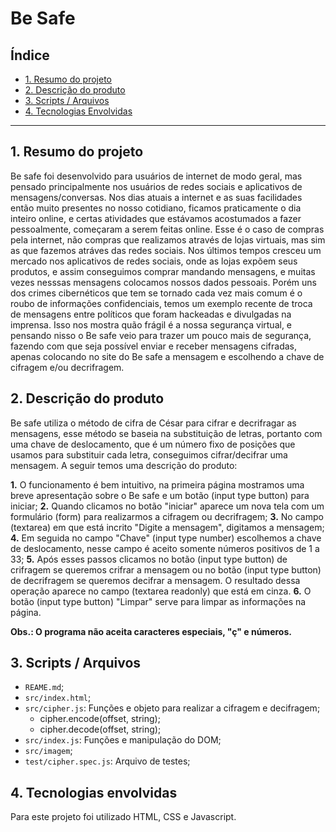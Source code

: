 # Be Safe

## Índice


* [1. Resumo do projeto](#1-resumo-do-projeto)
* [2. Descrição do produto](#2-descrição-do-produto)
* [3. Scripts / Arquivos](#3-scripts-/-arquivos)
* [4. Tecnologias Envolvidas](#4-tecnologias-envolvidas)


***

## 1. Resumo do projeto

  Be safe foi desenvolvido para usuários de internet de modo geral, mas pensado principalmente nos usuários de redes sociais e aplicativos de mensagens/conversas. Nos dias atuais a internet e as suas facilidades então muito presentes no nosso cotidiano, ficamos praticamente o dia inteiro online, e certas atividades que estávamos acostumados a fazer pessoalmente, começaram a serem feitas online. Esse é o caso de compras pela internet, não compras que realizamos através de lojas virtuais, mas sim as que fazemos atráves das redes sociais. Nos últimos tempos cresceu um mercado nos aplicativos de redes sociais, onde as lojas expõem seus produtos, e assim conseguimos comprar mandando mensagens, e muitas vezes nesssas mensagens colocamos nossos dados pessoais. Porém uns dos crimes cibernéticos que tem se tornado cada vez mais comum é o roubo de informações confidenciais, temos um exemplo recente de troca de mensagens entre políticos que foram hackeadas e divulgadas na imprensa. Isso nos mostra quão frágil é a nossa segurança virtual, e pensando nisso o Be safe veio para trazer um pouco mais de segurança, fazendo com que seja possível enviar e receber mensagens cifradas, apenas colocando no site do Be safe a mensagem e escolhendo a chave de cifragem e/ou decrifragem.


## 2. Descrição do produto

  Be safe utiliza o método de cifra de César para cifrar e decrifragar as mensagens, esse método se baseia na substituição de letras, portanto com uma chave de deslocamento, que é um número fixo de posições que usamos para substituir cada letra, conseguimos cifrar/decifrar uma mensagem. A seguir temos uma descrição do produto:

**1.** O funcionamento é bem intuitivo, na primeira página mostramos uma breve apresentação sobre o Be safe e um botão (input type button) para iniciar;
**2.** Quando clicamos no botão "iniciar" aparece um nova tela com um formulário (form) para realizarmos a cifragem ou decrifragem; 
**3.** No campo (textarea) em que está incrito "Digite a mensagem", digitamos a mensagem;
**4.** Em seguida no campo "Chave" (input type number) escolhemos a chave de deslocamento, nesse campo é aceito somente números positivos de 1 a 33;
**5.** Após esses passos clicamos no botão (input type button) de crifragem se queremos crifrar a mensagem ou no botão (input type button) de decrifragem se queremos decifrar a mensagem. O resultado dessa operação aparece no campo (textarea readonly) que está em cinza.
**6.** O botão (input type button) "Limpar" serve para limpar as informações na página.

**Obs.: O programa não aceita caracteres especiais, "ç" e números.**


## 3. Scripts / Arquivos

* `REAME.md`;
* `src/index.html`;
* `src/cipher.js`: Funções e objeto para realizar a cifragem e decifragem;
  - cipher.encode(offset, string);
  - cipher.decode(offset, string);
* `src/index.js`: Funções e manipulação do DOM;
* `src/imagem`;
* `test/cipher.spec.js`: Arquivo de testes;

## 4. Tecnologias envolvidas

 Para este projeto foi utilizado HTML, CSS e Javascript.



